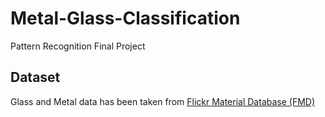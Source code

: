 # Metal-Glass-Classification
Pattern Recognition Final Project

## Dataset
Glass and Metal data has been taken from [Flickr Material Database (FMD)](http://people.csail.mit.edu/celiu/CVPR2010/FMD/index.html)